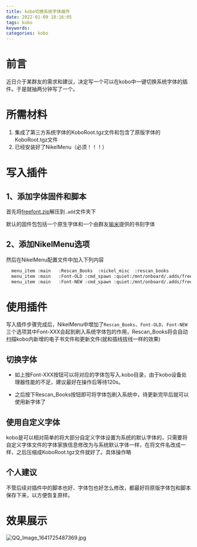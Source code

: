```yaml
---
title: kobo切换系统字体插件
date: 2022-01-09 18:16:05
tags: kobo
keywords:
categories: kobo
---
```

# 前言
近日介于某群友的需求和建议，决定写一个可以在kobo中一键切换系统字体的插件。于是就抽两分钟写了一个。

# 所需材料

1. 集成了第三方系统字体的KoboRoot.tgz文件和包含了原版字体的KoboRoot.tgz文件
2. 已经安装好了NikelMenu（必须！！！）



# 写入插件

## 1、添加字体固件和脚本

首先将[freefont.zip](https://d-m.club/J6eBPR)解压到`.add`文件夹下

默认的固件包包括一个原生字体和一个由群友[喻米](https://wpa.qq.com/msgrd?v=3&uin=1581755776&site=qq&menu=yes)提供的书刻字体

## 2、添加NikelMenu选项

然后在NikelMenu配置文件中加入下列内容

```bash
  menu_item :main   :Rescan_Books  :nickel_misc  :rescan_books
  menu_item :main   :Font-OLD :cmd_spawn :quiet:/mnt/onboard/.adds/freefont/old.sh
  menu_item :main   :Font-NEW :cmd_spawn :quiet:/mnt/onboard/.adds/freefont/new.sh
```



# 使用插件

写入插件步骤完成后，NikelMenu中增加了`Rescan_Books`、`Font-OLD`、`Font-NEW` 三个选项其中Font-XXX会起到刷入系统字体包的作用，Rescan_Books将会自动扫描kobo内新增的电子书文件和更新文件(就和插线拔线一样的效果)

## 切换字体

* 如上按Font-XXX按钮可以将对应的字体包写入.kobo目录，由于kobo设备处理器性能的不足，建议最好在操作后等待120s。

* 之后按下Rescan_Books按钮即可将字体包刷入系统中，待更新完毕后就可以使用新字体了

## 使用自定义字体

kobo是可以相对简单的将大部分自定义字体设置为系统的默认字体的，只需要将自定义字体文件的字体家族信息修改为与系统默认字体一样，在将文件名改成一样，之后压缩成KoboRoot.tgz文件就好了。具体操作略

## 个人建议

不管后续对插件中的脚本也好、字体包也好怎么修改，都最好将原版字体包和脚本保存下来，以方便恢复原样。



# 效果展示



![QQ_Image_1641725487369.jpg](https://b23.tv/hfHxgcp)
